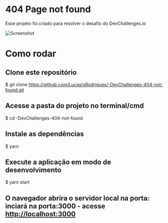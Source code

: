 # 404 Page not found

Esse projeto foi criado para resolver o desafio do DevChallenges.io


![Screenshot](../assets//banner.png)


# Como rodar
## Clone este repositório
$ git clone <https://github.com/LucasrsRodrigues/-DevChallenges-404-not-found.git>

## Acesse a pasta do projeto no terminal/cmd
$ cd -DevChallenges-404-not-found

## Instale as dependências
$ yarn

## Execute a aplicação em modo de desenvolvimento
$ yarn start

## O navegador abrira o servidor local na porta: inciará na porta:3000 - acesse <http://localhost:3000>
